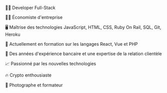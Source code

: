 🧑‍💻 Developer Full-Stack

👨‍🎓 Économiste d'entreprise 

🖥 Maîtrise des technologies JavaScript, HTML, CSS, Ruby 
 On Rail, SQL, Git, Heroku

📜 Actuellement en formation sur les langages React, Vue et PHP

🏦 Des années d'expérience bancaire et une expertise de la relation clientèle

📈 Passionné par les nouvelles technologies

🔥 Crypto enthousiaste 

📸 Photographe et formateur

<!---
Felipebarcon/Felipebarcon is a ✨ special ✨ repository because its `README.md` (this file) appears on your GitHub profile.
You can click the Preview link to take a look at your changes.
--->
